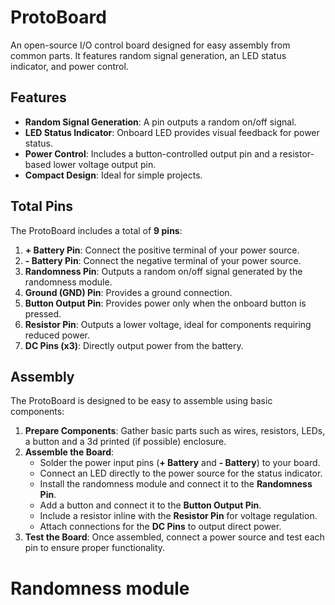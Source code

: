 # ProtoBoard

An open-source I/O control board designed for easy assembly from common parts. It features random signal generation, an LED status indicator, and power control.

## Features
- **Random Signal Generation**: A pin outputs a random on/off signal.
- **LED Status Indicator**: Onboard LED provides visual feedback for power status.
- **Power Control**: Includes a button-controlled output pin and a resistor-based lower voltage output pin.
- **Compact Design**: Ideal for simple projects.

## Total Pins
The ProtoBoard includes a total of **9 pins**:
1. **+ Battery Pin**: Connect the positive terminal of your power source.
2. **- Battery Pin**: Connect the negative terminal of your power source.
3. **Randomness Pin**: Outputs a random on/off signal generated by the randomness module.
4. **Ground (GND) Pin**: Provides a ground connection.
5. **Button Output Pin**: Provides power only when the onboard button is pressed.
6. **Resistor Pin**: Outputs a lower voltage, ideal for components requiring reduced power.
7. **DC Pins (x3)**: Directly output power from the battery.

## Assembly
The ProtoBoard is designed to be easy to assemble using basic components:
1. **Prepare Components**: Gather basic parts such as wires, resistors, LEDs, a button and a 3d printed (if possible) enclosure.
2. **Assemble the Board**:
   - Solder the power input pins (**+ Battery** and **- Battery**) to your board.
   - Connect an LED directly to the power source for the status indicator.
   - Install the randomness module and connect it to the **Randomness Pin**.
   - Add a button and connect it to the **Button Output Pin**.
   - Include a resistor inline with the **Resistor Pin** for voltage regulation.
   - Attach connections for the **DC Pins** to output direct power.
3. **Test the Board**: Once assembled, connect a power source and test each pin to ensure proper functionality.

# Randomness module

